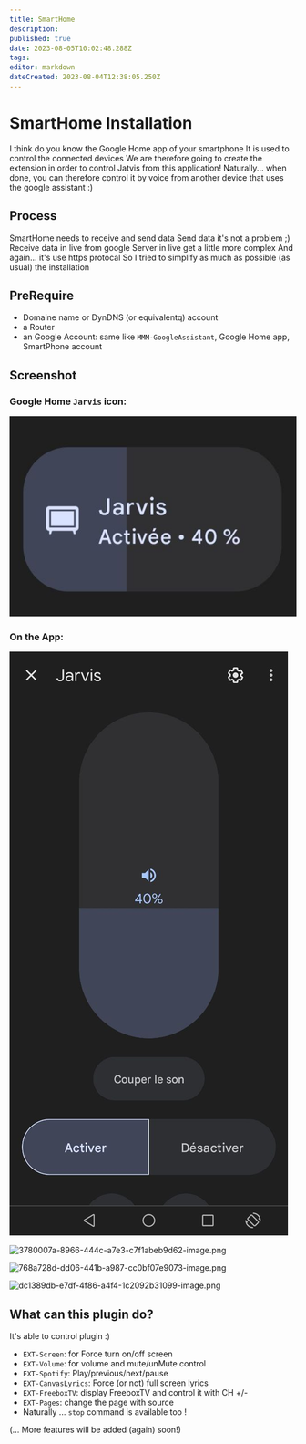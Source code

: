 ```yaml
---
title: SmartHome
description: 
published: true
date: 2023-08-05T10:02:48.288Z
tags: 
editor: markdown
dateCreated: 2023-08-04T12:38:05.250Z
---
```


# **SmartHome Installation**

I think do you know the Google Home app of your smartphone
It is used to control the connected devices
We are therefore going to create the extension in order to control Jatvis from this application!
Naturally... when done, you can therefore control it by voice from another device that uses the google assistant :)

## Process
SmartHome needs to receive and send data
Send data it's not a problem ;)
Receive data in live from google Server in live get a little more complex
And again... it's use https protocal
So I tried to simplify as much as possible (as usual) the installation

## PreRequire

* Domaine name  or DynDNS (or equivalentq) account
* a Router
* an Google Account: same like `MMM-GoogleAssistant`, Google Home app, SmartPhone account

## Screenshot
### Google Home `Jarvis` icon:
![jarvis.png](/resources/smarthome/jarvis.png)

### On the App:
![app1.png](/resources/smarthome/app1.png)

![3780007a-8966-444c-a7e3-c7f1abeb9d62-image.png](/assets/uploads/files/1678829647983-3780007a-8966-444c-a7e3-c7f1abeb9d62-image.png) 

![768a728d-dd06-441b-a987-cc0bf07e9073-image.png](/assets/uploads/files/1678829697289-768a728d-dd06-441b-a987-cc0bf07e9073-image.png) 

![dc1389db-e7df-4f86-a4f4-1c2092b31099-image.png](/assets/uploads/files/1678829738439-dc1389db-e7df-4f86-a4f4-1c2092b31099-image.png) 

## What can this plugin do?

It's able to control plugin :)

* `EXT-Screen`: for Force turn on/off screen
* `EXT-Volume`: for volume and mute/unMute control
* `EXT-Spotify`: Play/previous/next/pause
* `EXT-CanvasLyrics`: Force (or not) full screen lyrics
* `EXT-FreeboxTV`: display FreeboxTV and control it with CH +/-
* `EXT-Pages`: change the page with source
* Naturally ... `stop` command is available too !

(... More features will be added (again) soon!)